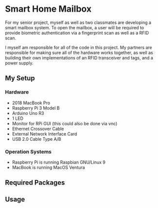 # Smart Home Mailbox
For my senior project, myself as well as two classmates are developing a smart mailbox system. To open the mailbox, a user will be required to provide biometric authentication via a fingerprint scan as well as a RFID scan.

I myself am responsible for all of the code in this project. My partners are responsible for making sure all of the hardware works together, as well as building their own implementations of an RFID transceiver and tags, and a power supply.

## My Setup
### Hardware
* 2018 MacBook Pro
* Raspberry Pi 3 Model B
* Arduino Uno R3
* 1 LED
* Monitor for RPi GUI (this could also be done via vnc)
* Ethernet Crossover Cable
* External Network Interface Card
* USB 2.0 Cable Type A/B

### Operation Systems
* Raspberry Pi is running Raspbian GNU/Linux 9
* MacBook is running MacOS Ventura


## Required Packages

## Usage
